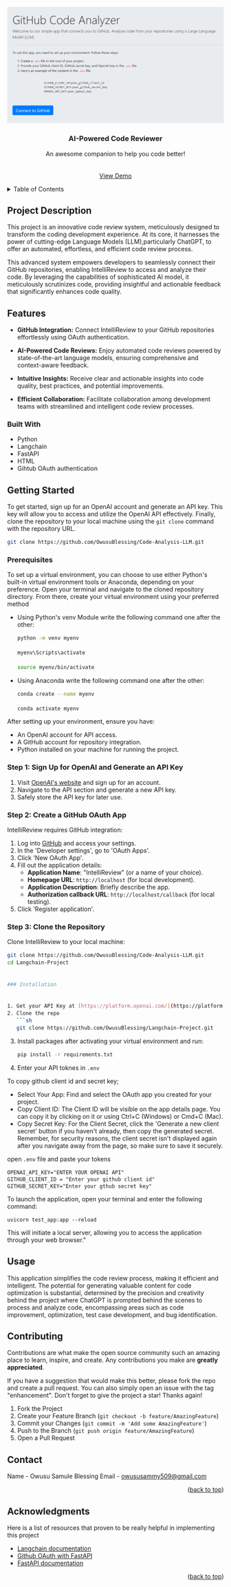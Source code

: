 
<!-- PROJECT LOGO -->
<br />
<div align="center">

  <a href="https://github.com/othneildrew/Best-README-Template">
    <img src="images/logo.PNG" alt="Logo">
  </a>

  <h3 align="center">AI-Powered Code Reviewer</h3>

  <p align="center">
    An awesome companion to help you code better!
    <br />
    <br />
    <br />
    <a href="https://youtu.be/opXekY14W9E">View Demo</a>
  
</div>



<!-- TABLE OF CONTENTS -->
<details>
  <summary>Table of Contents</summary>
  <ol>
    <li>
      <a href="#about-the-project">Project Description</a>
      <ul>
        <li><a href="#features">Features</a></li>
        <ul>
        <li><a href="#built-with">Built With</a></li>
      </ul>
      </ul>
    </li>
    <li>
      <a href="#getting-started">Getting Started</a>
      <ul>
        <li><a href="#prerequisites">Prerequisites</a></li>
        <li><a href="#installation">Installation</a></li>
      </ul>
    </li>
    <li><a href="#usage">Usage</a></li>
    <li><a href="#roadmap">Roadmap</a></li>
    <li><a href="#contributing">Contributing</a></li>
    <li><a href="#license">License</a></li>
    <li><a href="#contact">Contact</a></li>
    <li><a href="#acknowledgments">Acknowledgments</a></li>
  </ol>
</details>


<!-- ABOUT THE PROJECT -->
## Project Description
This project is an innovative code review system, meticulously designed to transform the coding development experience. At its core, it harnesses the power of cutting-edge Language Models (LLM),particularly ChatGPT, to offer an automated, effortless, and efficient code review process.

This advanced system empowers developers to seamlessly connect their GitHub repositories, enabling IntelliReview to access and analyze their code. By leveraging the capabilities of sophisticated AI model, it meticulously scrutinizes code, providing insightful and actionable feedback that significantly enhances code quality.

## Features

- **GitHub Integration:**
  Connect IntelliReview to your GitHub repositories effortlessly using OAuth authentication.

- **AI-Powered Code Reviews:**
  Enjoy automated code reviews powered by state-of-the-art language models, ensuring comprehensive and context-aware feedback.

- **Intuitive Insights:**
  Receive clear and actionable insights into code quality, best practices, and potential improvements.

- **Efficient Collaboration:**
  Facilitate collaboration among development teams with streamlined and intelligent code review processes.



### Built With
* Python
* Langchain
* FastAPI
* HTML
* Gihtub OAuth authentication


<!-- GETTING STARTED -->
## Getting Started

To get started, sign up for an OpenAI account and generate an API key. This key will allow you to access and utilize the OpenAI API effectively. Finally, clone the repository to your local machine using the `git clone` command with the repository URL.
```sh
git clone https://github.com/OwusuBlessing/Code-Analysis-LLM.git
```

### Prerequisites
To set up a virtual environment, you can choose to use either Python's built-in virtual environment tools or Anaconda, depending on your preference. Open your terminal and navigate to the cloned repository directory. From there, create your virtual environment using your preferred method
* Using Python's venv Module write the following command one after the other:
  ```sh
  python -m venv myenv
  
  myenv\Scripts\activate
  
  source myenv/bin/activate

  ```
  

* Using Anaconda write the following command one after the other:
  ```sh
  conda create --name myenv
  
  conda activate myenv
  ```



After setting up your environment, ensure you have:
- An OpenAI account for API access.
- A GitHub account for repository integration.
- Python installed on your machine for running the project.

### Step 1: Sign Up for OpenAI and Generate an API Key

1. Visit [OpenAI's website](https://openai.com/) and sign up for an account.
2. Navigate to the API section and generate a new API key.
3. Safely store the API key for later use.

### Step 2: Create a GitHub OAuth App

IntelliReview requires GitHub integration:

1. Log into [GitHub](https://github.com/) and access your settings.
2. In the 'Developer settings', go to 'OAuth Apps'.
3. Click 'New OAuth App'.
4. Fill out the application details:
    - **Application Name**: "IntelliReview" (or a name of your choice).
    - **Homepage URL**: `http://localhost` (for local development).
    - **Application Description**: Briefly describe the app.
    - **Authorization callback URL**: `http://localhost/callback` (for local testing).
5. Click 'Register application'.

### Step 3: Clone the Repository

Clone IntelliReview to your local machine:

```sh
git clone https://github.com/OwusuBlessing/Code-Analysis-LLM.git
cd Langchain-Project


### Installation


1. Get your API Key at [https://platform.openai.com/](https://platform.openai.com/)
2. Clone the repo
   ```sh
   git clone https://github.com/OwusuBlessing/Langchain-Project.git
   ```
3. Install packages after activating your virtual environment and run:
   ```sh
   pip install -r requirements.txt
   ```
4. Enter your API toknes  in `.env`

To copy github client id and secret key;
- Select Your App: Find and select the OAuth app you created for your project.
- Copy Client ID: The Client ID will be visible on the app details page. You can copy it by clicking on it or using Ctrl+C (Windows) or Cmd+C (Mac).
- Copy Secret Key: For the Client Secret, click the 'Generate a new client secret' button if you haven't already, then copy the generated secret. Remember, for security reasons, the client secret isn't displayed again after you navigate away from the page, so make sure to save it securely.

open `.env` file  and paste your tokens

   ```env
   OPENAI_API_KEY="ENTER YOUR OPENAI API"
   GITHUB_CLIENT_ID = "Enter your github client id"
   GITHUB_SECRET_KEY="Enter your gthub secret key"

   ```
To launch the application, open your terminal and enter the following command:
```
uvicorn test_app:app --reload
```
This will initiate a local server, allowing you to access the application through your web browser."
<!-- USAGE EXAMPLES -->
## Usage

This application simplifies the code review process, making it efficient and intelligent.
The potential for generating valuable content for code optimization is substantial, determined by the precision and creativity behind the project where ChatGPT is prompted  behind the scenes to process and analyze code, encompassing areas such as code improvement, optimization, test case development, and bug identification.




<!-- CONTRIBUTING -->
## Contributing

Contributions are what make the open source community such an amazing place to learn, inspire, and create. Any contributions you make are **greatly appreciated**.

If you have a suggestion that would make this better, please fork the repo and create a pull request. You can also simply open an issue with the tag "enhancement".
Don't forget to give the project a star! Thanks again!

1. Fork the Project
2. Create your Feature Branch (`git checkout -b feature/AmazingFeature`)
3. Commit your Changes (`git commit -m 'Add some AmazingFeature'`)
4. Push to the Branch (`git push origin feature/AmazingFeature`)
5. Open a Pull Request


<!-- CONTACT -->
## Contact
Name - Owusu Samule Blessing
Email - owususammy509@gmail.com

<p align="right">(<a href="#readme-top">back to top</a>)</p>



<!-- ACKNOWLEDGMENTS -->
## Acknowledgments

Here is a list of resources that proven to be really helpful in implementing this project

* [Langchain documentation](https://python.langchain.com/docs/get_started/introduction/)
* [Github OAuth with FastAPI](https://www.youtube.com/watch?v=Pm938UxLEwQ)
* [FastAPI documentation](https://fastapi.tiangolo.com/)
<p align="right">(<a href="#readme-top">back to top</a>)</p>

